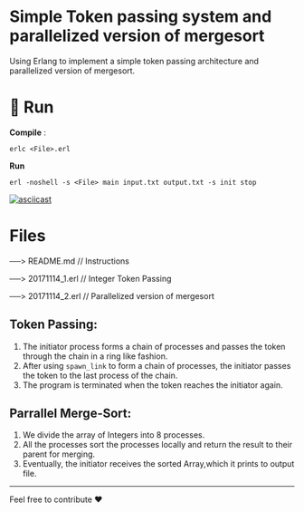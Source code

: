 # Simple Token passing system and parallelized version of mergesort                                                
Using Erlang to implement a simple token passing architecture and parallelized version of mergesort.
 
# :running: Run
**Compile** : 
```
erlc <File>.erl
```

**Run**
```
erl -noshell -s <File> main input.txt output.txt -s init stop

```

[![asciicast](https://asciinema.org/a/NnumpmMlx0U0LfLT0UdL3FSKK.svg)](https://asciinema.org/a/NnumpmMlx0U0LfLT0UdL3FSKK)

# Files 
──> README.md       // Instructions

──> 20171114_1.erl     // Integer Token Passing 

──> 20171114_2.erl // Parallelized version of mergesort

## Token Passing:

1. The initiator process forms a chain of processes and passes the token through the chain in a ring like fashion.
2. After using `spawn_link` to form a chain of processes, the initiator passes the token to the last process of the chain.
3. The program is terminated when the token reaches the initiator again.

## Parrallel Merge-Sort:
1. We divide the array of Integers into 8 processes.
2. All the processes sort the processes locally and return the result to their parent for merging.
3. Eventually, the initiator receives the sorted Array,which it prints to output file.

________

Feel free to contribute :heart:
 
